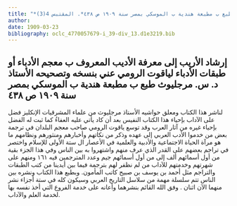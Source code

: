 ```yaml
---
title: "*مطبوعات ومخطوطات : إرشاد الأريب إلى معرفة الأديب المعروف ب معجم الأدباء أو طبقات الأدباء لياقوت الرومي عني بنسخه وتصحيحه الأستاذ د. س. مرجليوث طبع ب مطبعة هندية ب الموسكي بمصر سنة ١٩٠٩ ص ٤٣٨*. المقتبس 4(3)"
author: 
date: 1909-03-23
bibliography: oclc_4770057679-i_39-div_13.d1e3219.bib
---
```




##  إرشاد الأريب إلى معرفة الأديب   المعروف ب  معجم الأدباء أو طبقات الأدباء لياقوت الرومي   عني بنسخه وتصحيحه الأستاذ  د. س. مرجليوث   طبع ب  مطبعة هندية  ب  الموسكي  بمصر  سنة  ١٩٠٩  ص  ٤٣٨ 


 لناشر هذا الكتاب ومعلق حواشيه الأستاذ مرجليوث من علماء المشرقيات الإنكليز فضل على الآداب بإحياء هذا الكتاب النفيس بعد أن كاد يأتي عليه العفاءُ كما ثبت له الفضل بإحياء غيره من آثار العرب وقد توسع ياقوت الرومي صاحب معجم البلدان في ترجمة بعض من خدموا الأدب العربي إلى عهده وذكر من نكاتهم وأخبارهم ومنثورهم ونظامهم ما هو مرآة الحياة الاجتماعية والأدبية والعلمية في الأعصار ال  ستة  الأولى للإسلام واختصر في تراجم بعضهم على القدر الذي عرف منهم واشتهروا به بين الناس وفي هذا الجزء بقية من أول أسمائهم  ألف  إلى من أول أسمائهم جيم وعدد المترجمين فيه  ١٦١  ومنهم على شهرتهم وخدمتهم للآداب من لم نظفر لهم بترجمة فيما بين أيدينا من كتب الطبقات والتراجم مثل أحمد بن يوسف بن صبيح كاتب المأمون. وبطبع هذا الكتاب ونشره بين الناس تتم سلسلة مهمة من سلاسل التاريخ العربي وسيكون كله في  ستة   أجزاء نشر منهما الآن  اثنان  . وفق الله القائم بنشرهما وأعانه على خدمة الفروع التي أخذ نفسه بها لخدمة العلم والآداب. 
